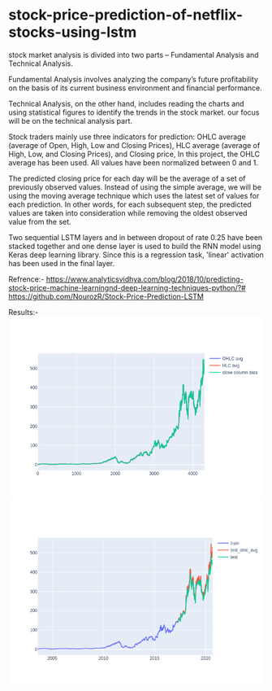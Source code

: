 # stock-price-prediction-of-netflix-stocks-using-lstm

stock market analysis is divided into two parts – Fundamental Analysis and Technical Analysis.

Fundamental Analysis involves analyzing the company’s future profitability on the basis of its current business environment and financial performance.

Technical Analysis, on the other hand, includes reading the charts and using statistical figures to identify the trends in the stock market.
 our focus will be on the technical analysis part.
 
Stock traders mainly use three indicators for prediction: OHLC average (average of Open, High, Low and Closing Prices), HLC average (average of High, Low, and Closing Prices), and Closing price, In this project, the OHLC average has been used.
All values have been normalized between 0 and 1.

The predicted closing price for each day will be the average of a set of previously observed values. Instead of using the simple average, we will be using the moving average technique which uses the latest set of values for each prediction. In other words, for each subsequent step, the predicted values are taken into consideration while removing the oldest observed value from the set.

Two sequential LSTM layers and in between dropout of rate 0.25 have been stacked together and one dense layer is used to build the RNN model using Keras deep learning library. Since this is a regression task, 'linear' activation has been used in the final layer.

Refrence:- https://www.analyticsvidhya.com/blog/2018/10/predicting-stock-price-machine-learningnd-deep-learning-techniques-python/?#
https://github.com/NourozR/Stock-Price-Prediction-LSTM

Results:-
![alt text](https://github.com/vivekgohel56/stock-price-prediction-of-netflix-stocks-using-lstm/blob/master/diff_btwn_diff_avgs.png?raw=true, "Diff_averages")
![alt text](https://github.com/vivekgohel56/stock-price-prediction-of-netflix-stocks-using-lstm/blob/master/graph_of_predicted_data.png?raw=true, "Graph of valid/test data")
